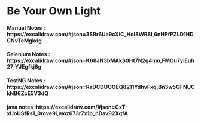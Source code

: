 <h1>Be Your Own Light</h1>

<h4>Manual Notes : https://excalidraw.com/#json=3SRr6Ua9cXIC_Hol8WR8I,6nHPfPZLD1HDCNvTeMgkdg</h4>
<h4>Selenium Notes : https://excalidraw.com/#json=K68JN3bMAkS0Ht7N2g4mo,FMCu7yiEuh27_YJEgfkj6g</h4>
<h4>TestNG Notes : https://excalidraw.com/#json=RaDCDUOOEQ8211YdhvFxq,Bn3w5QFNUCkNB6ZcE5V3dQ</h4>
<h4> java notes :https://excalidraw.com/#json=CxT-xUoUSfRs1_0rove9i,woz673r7x1p_hDav92XqfA</h4>
